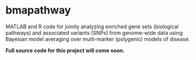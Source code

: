 bmapathway
==========

MATLAB and R code for jointly analyzing enriched gene sets (biological
pathways) and associated variants (SNPs) from genome-wide data using
Bayesian model averaging over multi-marker (polygenic) models of
disease.

**Full source code for this project will come soon.**